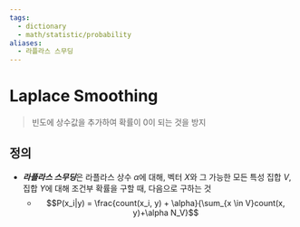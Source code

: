 ```yaml
---
tags:
  - dictionary
  - math/statistic/probability
aliases:
  - 라플라스 스무딩
---
```

# Laplace Smoothing
> 빈도에 상수값을 추가하여 확률이 0이 되는 것을 방지
## 정의
+ ***라플라스 스무딩***은 라플라스 상수 $\alpha$에 대해, 벡터 $X$와 그 가능한 모든 특성 집합 $V$, 집합 $Y$에 대해 조건부 확률을 구할 때, 다음으로 구하는 것 
	+ $$P(x_i|y) = \frac{count(x_i, y) + \alpha}{\sum_{x \in V}count(x, y)+\alpha N_V}$$